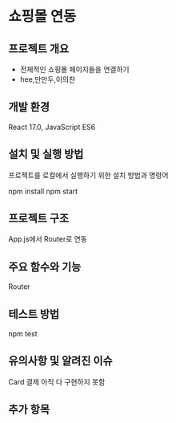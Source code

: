 # 쇼핑몰 연동

## 프로젝트 개요

- 전체적인 쇼핑몰 페이지들을 연결하기
- hee,만만두,이의찬

## 개발 환경

React 17.0, JavaScript ES6

## 설치 및 실행 방법

프로젝트를 로컬에서 실행하기 위한 설치 방법과 명령어


npm install
npm start

## 프로젝트 구조
App.js에서 Router로 연동

## 주요 함수와 기능
Router

## 테스트 방법

npm test

## 유의사항 및 알려진 이슈

Card 결제 아직 다 구현하지 못함

## 추가 항목

